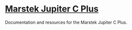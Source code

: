 # [Marstek Jupiter C Plus](https://marstekenergy.com/products/marstek-jupiter-c-plus-all-in-one)

Documentation and resources for the Marstek Jupiter C Plus.
